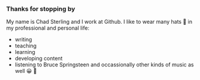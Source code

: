 ### Thanks for stopping by

My name is Chad Sterling and I work at Github. I like to wear many hats 🎩 in my professional and personal life:

- writing
- teaching
- learning
- developing content
- listening to Bruce Springsteen and occassionally other kinds of music as well 😀 🎸 
